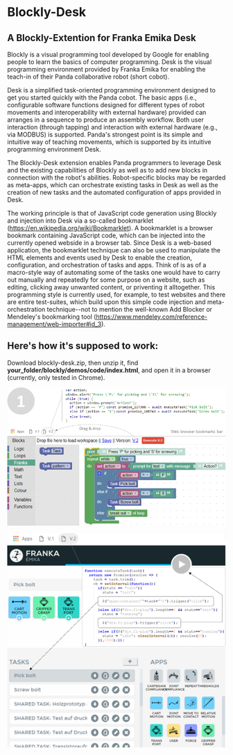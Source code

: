 # Blockly-Desk
## A Blockly-Extention for Franka Emika Desk

Blockly is a visual programming tool developed by Google for enabling people to learn the basics of computer programming. Desk is the visual programming environment provided by Franka Emika for enabling the teach-in of their Panda collaborative robot (short cobot).

Desk is a simplified task-oriented programming environment designed to get you started quickly with the Panda cobot. The basic apps (i.e., configurable software functions designed for different types of robot movements and interoperability with external hardware) provided can arranges in a sequence to produce an assembly workflow. Both user interaction (through tapping) and interaction with external hardware (e.g., via MODBUS) is supported. Panda's strongest point is its simple and intuitive way of teaching movements, which is supported by its intuitive programming environment Desk. 

The Blockly-Desk extension enables Panda programmers to leverage Desk and the existing capabilities of Blockly as well as to add new blocks in connection with the robot's abilities. Robot-specific blocks may be regarded as meta-apps, which can orchestrate existing tasks in Desk as well as the creation of new tasks and the automated configuration of apps provided in Desk. 

The working principle is that of JavaScript code generation using Blockly and injection into Desk via a so-called bookmarklet (https://en.wikipedia.org/wiki/Bookmarklet). A bookmarklet is a browser bookmark containing JavaScript code, which can be injected into the currently opened webside in a browser tab. Since Desk is a web-based application, the bookmarklet technique can also be used to manipulate the HTML elements and events used by Desk to enable the creation, configuration, and orchestration of tasks and apps. Think of is as of a macro-style way of automating some of the tasks one would have to carry out manually and repeatedly for some purpose on a website, such as editing, clicking away unwanted content, or priventing it alltogether. This programming style is currently used, for example, to test websites and there are entire test-suites, which build upon this simple code injection and meta-orchestration technique--not to mention the well-known Add Blocker or Mendeley's bookmarking tool (https://www.mendeley.com/reference-management/web-importer#id_3).   

## Here's how it's supposed to work:

Download blockly-desk.zip, then unzip it, find **your_folder/blockly/demos/code/index.html**, and open it in a browser (currently, only tested in Chrome).
  
  

![alt text](https://raw.githubusercontent.com/comemak/blockly-desk/master/blockly.png)

![alt text](https://raw.githubusercontent.com/comemak/blockly-desk/master/desk.png)
